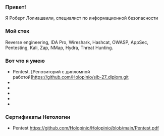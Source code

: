 ### Привет!

Я Роберт Лолиашвили, специалист по информационной безопасности

### Мой стек 

Reverse engineering, IDA Pro, Wireshark, Hashcat, OWASP, AppSec, Pentesting, Kali, Zap, NMap, Hydra, Threat Hunting.


### Вот что я умею

- Pentest. [Репозиторий с дипломной работой]https://github.com/Holopinio/sib-27_diplom.git
- 
- 
- 
- 
-

### Сертификаты Нетологии
- Pentest https://github.com/Holopinio/Holopinio/blob/main/Pentest.pdf
